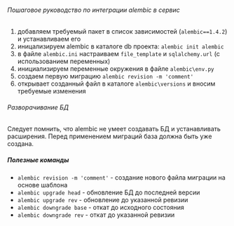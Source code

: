 ###### Пошаговое руководство по интеграции alembic в сервис
1. добавляем требуемый пакет в список зависимостей (`alembic==1.4.2`) и устанавливаем его
1. иницализируем alembic в каталоге db проекта: `alembic init alembic`
1. в файле `alembic.ini` настраиваем `file_template` и `sqlalchemy.url` (с использованием переменных)
1. инициализируем переменные окружения в файле `alembic\env.py`
1. создаем первую миграцию `alembic revision -m 'comment'`
1. открывает созданный файл в каталоге `alembic\versions` и вносим требуемые изменения

###### Разворачивание БД
Следует помнить, что alembic не умеет создавать БД и устанавливать расширения. Перед применением миграций база
должна быть уже создана.

##### Полезные команды
* `alembic revision -m 'comment'` - создание нового файла миграции на основе шаблона
* `alembic upgrade head` - обновление БД до последней версии
* `alembic upgrade rev` - обновление до указанной ревизии
* `alembic downgrade base` - откат до исходного состояния
* `alembic downgrade rev` - откат до указанной ревизии
